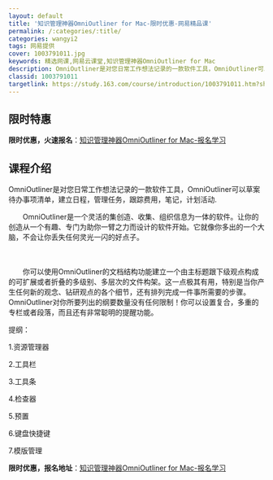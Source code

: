 ```yaml
---
layout: default
title: '知识管理神器OmniOutliner for Mac-限时优惠-网易精品课'
permalink: /:categories/:title/
categories: wangyi2
tags: 网易提供
cover: 1003791011.jpg
keywords: 精选网课,网易云课堂,知识管理神器OmniOutliner for Mac
description: OmniOutliner是对您日常工作想法记录的一款软件工具，OmniOutliner可以草案待办事项清单，建立日程，管
classid: 1003791011
targetlink: https://study.163.com/course/introduction/1003791011.htm?share=1&shareId=1025206652&utm_campaign=share&utm_medium=iphoneShare&utm_source=&utm_u=1025206652
---
```


## 限时特惠

**限时优惠，火速报名**：[知识管理神器OmniOutliner for Mac-报名学习](https://study.163.com/course/introduction/1003791011.htm?share=1&shareId=1025206652&utm_campaign=share&utm_medium=iphoneShare&utm_source=&utm_u=1025206652)

## 课程介绍

OmniOutliner是对您日常工作想法记录的一款软件工具，OmniOutliner可以草案待办事项清单，建立日程，管理任务，跟踪费用，笔记，计划活动.

　　OmniOutliner是一个灵活的集创造、收集、组织信息为一体的软件。让你的创造从一个有趣、专门为助你一臂之力而设计的软件开始。它就像你多出的一个大脑，不会让你丢失任何灵光一闪的好点子。

　　

　　你可以使用OmniOutliner的文档结构功能建立一个由主标题跟下级观点构成的可扩展或者折叠的多级别、多层次的文件构架。这一点极其有用，特别是当你产生任何新的观念、钻研观点的各个细节，还有排列完成一件事所需要的步骤。OmniOutliner对你所要列出的纲要数量没有任何限制！你可以设置复合，多重的专栏或者段落，而且还有非常聪明的提醒功能。

提纲：

1.资源管理器

2.工具栏

3.工具条

4.检查器

5.预置

6.键盘快捷键

7.模版管理

**限时优惠，报名地址**：[知识管理神器OmniOutliner for Mac-报名学习](https://study.163.com/course/introduction/1003791011.htm?share=1&shareId=1025206652&utm_campaign=share&utm_medium=iphoneShare&utm_source=&utm_u=1025206652)


